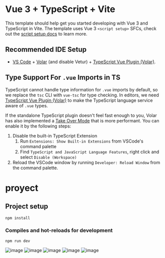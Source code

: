 # Vue 3 + TypeScript + Vite

This template should help get you started developing with Vue 3 and TypeScript in Vite. The template uses Vue 3 `<script setup>` SFCs, check out the [script setup docs](https://v3.vuejs.org/api/sfc-script-setup.html#sfc-script-setup) to learn more.

## Recommended IDE Setup

- [VS Code](https://code.visualstudio.com/) + [Volar](https://marketplace.visualstudio.com/items?itemName=Vue.volar) (and disable Vetur) + [TypeScript Vue Plugin (Volar)](https://marketplace.visualstudio.com/items?itemName=Vue.vscode-typescript-vue-plugin).

## Type Support For `.vue` Imports in TS

TypeScript cannot handle type information for `.vue` imports by default, so we replace the `tsc` CLI with `vue-tsc` for type checking. In editors, we need [TypeScript Vue Plugin (Volar)](https://marketplace.visualstudio.com/items?itemName=Vue.vscode-typescript-vue-plugin) to make the TypeScript language service aware of `.vue` types.

If the standalone TypeScript plugin doesn't feel fast enough to you, Volar has also implemented a [Take Over Mode](https://github.com/johnsoncodehk/volar/discussions/471#discussioncomment-1361669) that is more performant. You can enable it by the following steps:

1. Disable the built-in TypeScript Extension
   1. Run `Extensions: Show Built-in Extensions` from VSCode's command palette
   2. Find `TypeScript and JavaScript Language Features`, right click and select `Disable (Workspace)`
2. Reload the VSCode window by running `Developer: Reload Window` from the command palette.

# proyect

## Project setup
```
npm install
```

### Compiles and hot-reloads for development
```
npm run dev
```

![image](https://github.com/Rasteck7exe/CookieCRUD/assets/51139360/e372e70e-a729-49b2-8f2a-9dec2e6fb25a)
![image](https://github.com/Rasteck7exe/CookieCRUD/assets/51139360/ef526a98-8c81-4966-940d-f3e85d3952bc)
![image](https://github.com/Rasteck7exe/CookieCRUD/assets/51139360/179bf0bb-5ece-4ffd-9d78-cef79c45d765)
![image](https://github.com/Rasteck7exe/CookieCRUD/assets/51139360/641f581c-7e6b-4244-967b-89195f516797)
![image](https://github.com/Rasteck7exe/CookieCRUD/assets/51139360/5f5090f2-45a4-4703-9785-8900d6d0ece9)



